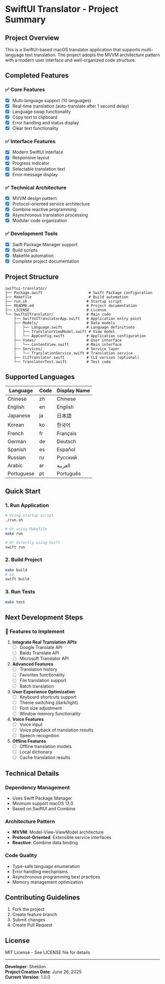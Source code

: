 # SwiftUI Translator - Project Summary

## Project Overview

This is a SwiftUI-based macOS translator application that supports multi-language text translation. The project adopts the MVVM architecture pattern with a modern user interface and well-organized code structure.

## Completed Features

### ✅ Core Features
- [x] Multi-language support (10 languages)
- [x] Real-time translation (auto-translate after 1 second delay)
- [x] Language swap functionality
- [x] Copy text to clipboard
- [x] Error handling and status display
- [x] Clear text functionality

### ✅ Interface Features
- [x] Modern SwiftUI interface
- [x] Responsive layout
- [x] Progress indicator
- [x] Selectable translation text
- [x] Error message display

### ✅ Technical Architecture
- [x] MVVM design pattern
- [x] Protocol-oriented service architecture
- [x] Combine reactive programming
- [x] Asynchronous translation processing
- [x] Modular code organization

### ✅ Development Tools
- [x] Swift Package Manager support
- [x] Build scripts
- [x] Makefile automation
- [x] Complete project documentation

## Project Structure

```
swiftui-translator/
├── Package.swift                     # Swift Package configuration
├── Makefile                          # Build automation
├── run.sh                           # Startup script
├── README.md                        # Project documentation
├── LICENSE                          # License
└── SwiftUITranslator/               # Main code
    ├── SwiftUITranslatorApp.swift   # Application entry point
    ├── Models/                      # Data models
    │   ├── Language.swift           # Language definitions
    │   ├── TranslatorViewModel.swift # View model
    │   └── AppConfig.swift          # Application configuration
    ├── Views/                       # User interface
    │   └── ContentView.swift        # Main interface
    ├── Services/                    # Service layer
    │   └── TranslationService.swift # Translation service
    ├── CLITranslator.swift          # CLI version (optional)
    └── TranslatorTest.swift         # Test code
```

## Supported Languages

| Language | Code | Display Name |
|----------|------|--------------|
| Chinese | zh | Chinese |
| English | en | English |
| Japanese | ja | 日本語 |
| Korean | ko | 한국어 |
| French | fr | Français |
| German | de | Deutsch |
| Spanish | es | Español |
| Russian | ru | Русский |
| Arabic | ar | العربية |
| Portuguese | pt | Português |

## Quick Start

### 1. Run Application
```bash
# Using startup script
./run.sh

# Or using Makefile
make run

# Or directly using Swift
swift run
```

### 2. Build Project
```bash
make build
# or
swift build
```

### 3. Run Tests
```bash
make test
```

## Next Development Steps

### 🚧 Features to Implement

1. **Integrate Real Translation APIs**
   - [ ] Google Translate API
   - [ ] Baidu Translate API
   - [ ] Microsoft Translator API

2. **Advanced Features**
   - [ ] Translation history
   - [ ] Favorites functionality
   - [ ] File translation support
   - [ ] Batch translation

3. **User Experience Optimization**
   - [ ] Keyboard shortcuts support
   - [ ] Theme switching (dark/light)
   - [ ] Font size adjustment
   - [ ] Window memory functionality

4. **Voice Features**
   - [ ] Voice input
   - [ ] Voice playback of translation results
   - [ ] Speech recognition

5. **Offline Features**
   - [ ] Offline translation models
   - [ ] Local dictionary
   - [ ] Cache translation results

## Technical Details

### Dependency Management
- Uses Swift Package Manager
- Minimum support macOS 13.0
- Based on SwiftUI and Combine

### Architecture Pattern
- **MVVM**: Model-View-ViewModel architecture
- **Protocol-Oriented**: Extensible service interfaces
- **Reactive**: Combine data binding

### Code Quality
- Type-safe language enumeration
- Error handling mechanisms
- Asynchronous programming best practices
- Memory management optimization

## Contributing Guidelines

1. Fork the project
2. Create feature branch
3. Submit changes
4. Create Pull Request

## License

MIT License - See LICENSE file for details

---

**Developer**: Sheldon  
**Project Creation Date**: June 26, 2025  
**Current Version**: 1.0.0
